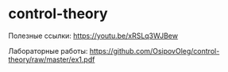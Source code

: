 # control-theory

Полезные ссылки: 
https://youtu.be/xRSLq3WJBew


Лабораторные работы: 
https://github.com/OsipovOleg/control-theory/raw/master/ex1.pdf
